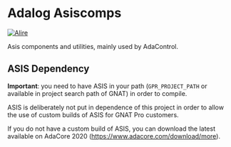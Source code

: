 # Adalog Asiscomps

[![Alire](https://img.shields.io/endpoint?url=https://alire.ada.dev/badges/adalog_asiscomps.json)](https://alire.ada.dev/crates/adalog_asiscomps.html)

Asis components and utilities, mainly used by AdaControl.

## ASIS Dependency

**Important**: you need to have ASIS in your path (`GPR_PROJECT_PATH` or available in project search path of GNAT) in order to compile.

ASIS is deliberately not put in dependence of this project in order to allow the use of custom builds of ASIS for GNAT Pro customers.

If you do not have a custom build of ASIS, you can download the latest available on AdaCore 2020 (https://www.adacore.com/download/more).
